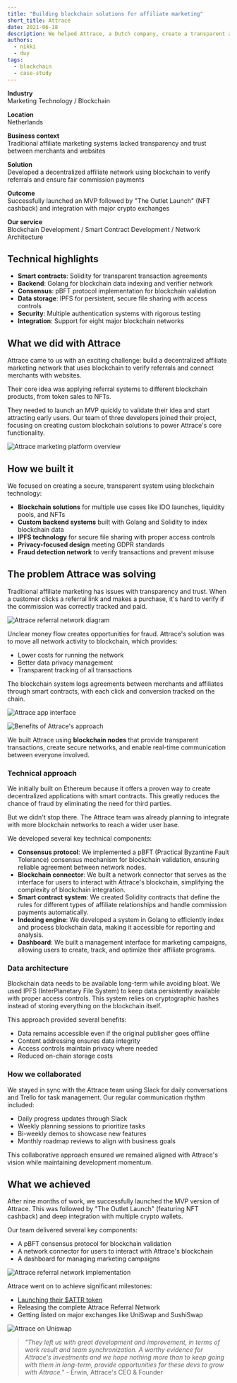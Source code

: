 ```yaml
---
title: "Building blockchain solutions for affiliate marketing"
short_title: Attrace
date: 2021-06-18
description: We helped Attrace, a Dutch company, create a transparent affiliate marketing platform using blockchain technology that connects online merchants with websites in a secure, fraud-resistant way.
authors: 
  - nikki
  - duy
tags: 
  - blockchain
  - case-study
---
```


**Industry**\
Marketing Technology / Blockchain

**Location**\
Netherlands

**Business context**\
Traditional affiliate marketing systems lacked transparency and trust between merchants and websites

**Solution**\
Developed a decentralized affiliate network using blockchain to verify referrals and ensure fair commission payments

**Outcome**\
Successfully launched an MVP followed by "The Outlet Launch" (NFT cashback) and integration with major crypto exchanges

**Our service**\
Blockchain Development / Smart Contract Development / Network Architecture

## Technical highlights

- **Smart contracts**: Solidity for transparent transaction agreements
- **Backend**: Golang for blockchain data indexing and verifier network
- **Consensus**: pBFT protocol implementation for blockchain validation
- **Data storage**: IPFS for persistent, secure file sharing with access controls
- **Security**: Multiple authentication systems with rigorous testing
- **Integration**: Support for eight major blockchain networks

## What we did with Attrace

Attrace came to us with an exciting challenge: build a decentralized affiliate marketing network that uses blockchain to verify referrals and connect merchants with websites.

Their core idea was applying referral systems to different blockchain products, from token sales to NFTs.

They needed to launch an MVP quickly to validate their idea and start attracting early users. Our team of three developers joined their project, focusing on creating custom blockchain solutions to power Attrace's core functionality.

![Attrace marketing platform overview](assets/attrace-platform-overview.webp)

## How we built it

We focused on creating a secure, transparent system using blockchain technology:

- **Blockchain solutions** for multiple use cases like IDO launches, liquidity pools, and NFTs
- **Custom backend systems** built with Golang and Solidity to index blockchain data
- **IPFS technology** for secure file sharing with proper access controls
- **Privacy-focused design** meeting GDPR standards
- **Fraud detection network** to verify transactions and prevent misuse

## The problem Attrace was solving

Traditional affiliate marketing has issues with transparency and trust. When a customer clicks a referral link and makes a purchase, it's hard to verify if the commission was correctly tracked and paid.

![Attrace referral network diagram](assets/attrace-referral-network.webp)

Unclear money flow creates opportunities for fraud. Attrace's solution was to move all network activity to blockchain, which provides:

- Lower costs for running the network
- Better data privacy management
- Transparent tracking of all transactions

The blockchain system logs agreements between merchants and affiliates through smart contracts, with each click and conversion tracked on the chain.

![Attrace app interface](assets/attrace-app-interface.webp)

![Benefits of Attrace's approach](assets/attrace-benefits.webp)

We built Attrace using **blockchain nodes** that provide transparent transactions, create secure networks, and enable real-time communication between everyone involved.

### Technical approach

We initially built on Ethereum because it offers a proven way to create decentralized applications with smart contracts. This greatly reduces the chance of fraud by eliminating the need for third parties.

But we didn't stop there. The Attrace team was already planning to integrate with more blockchain networks to reach a wider user base.

We developed several key technical components:

- **Consensus protocol**: We implemented a pBFT (Practical Byzantine Fault Tolerance) consensus mechanism for blockchain validation, ensuring reliable agreement between network nodes.
- **Blockchain connector**: We built a network connector that serves as the interface for users to interact with Attrace's blockchain, simplifying the complexity of blockchain integration.
- **Smart contract system**: We created Solidity contracts that define the rules for different types of affiliate relationships and handle commission payments automatically.
- **Indexing engine**: We developed a system in Golang to efficiently index and process blockchain data, making it accessible for reporting and analysis.
- **Dashboard**: We built a management interface for marketing campaigns, allowing users to create, track, and optimize their affiliate programs.

### Data architecture

Blockchain data needs to be available long-term while avoiding bloat. We used IPFS (InterPlanetary File System) to keep data persistently available with proper access controls. This system relies on cryptographic hashes instead of storing everything on the blockchain itself.

This approach provided several benefits:

- Data remains accessible even if the original publisher goes offline
- Content addressing ensures data integrity
- Access controls maintain privacy where needed
- Reduced on-chain storage costs

### How we collaborated

We stayed in sync with the Attrace team using Slack for daily conversations and Trello for task management. Our regular communication rhythm included:

- Daily progress updates through Slack
- Weekly planning sessions to prioritize tasks
- Bi-weekly demos to showcase new features
- Monthly roadmap reviews to align with business goals

This collaborative approach ensured we remained aligned with Attrace's vision while maintaining development momentum.

## What we achieved

After nine months of work, we successfully launched the MVP version of Attrace. This was followed by "The Outlet Launch" (featuring NFT cashback) and deep integration with multiple crypto wallets.

Our team delivered several key components:

- A pBFT consensus protocol for blockchain validation
- A network connector for users to interact with Attrace's blockchain
- A dashboard for managing marketing campaigns

![Attrace referral network implementation](assets/attrace-referral-network-implementation.webp)

Attrace went on to achieve significant milestones:

- [Launching their $ATTR token](https://medium0.com/attrace/launch-of-attrace-token-attr-8af568436136?source=rss-43b67b0fd75b------2)
- Releasing the complete Attrace Referral Network
- Getting listed on major exchanges like UniSwap and SushiSwap

![Attrace on Uniswap](assets/attrace-uniswap-listing.webp)

> *"They left us with great development and improvement, in terms of work result and team synchronization. A worthy evidence for Attrace's investments and we hope nothing more than to keep going with them in long-term, provide opportunities for these devs to grow with Attrace."* - Erwin, Attrace's CEO & Founder
